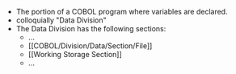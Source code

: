 - The portion of a COBOL program where variables are declared.
- colloquially "Data Division"
- The Data Division has the following sections:
	- ...
	- [[COBOL/Division/Data/Section/File]]
	- [[Working Storage Section]]
	- ...